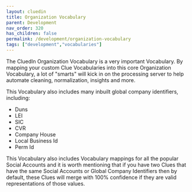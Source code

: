 ```yaml
---
layout: cluedin
title: Organization Vocabulary
parent: Development
nav_order: 320
has_children: false
permalink: /development/organization-vocabulary
tags: ["development","vocabularies"]
---
```


The CluedIn Organization Vocabulary is a very important Vocabulary. By mapping your custom Clue Vocabularies into this core Organization Vocabulary, a lot of "smarts" will kick in on the processing server to help automate cleaning, normalization, insights and more. 

This Vocabulary also includes many inbuilt global company identifiers, including:

 - Duns
 - LEI
 - SIC
 - CVR
 - Company House
 - Local Business Id
 - Perm Id

 This Vocabulary also includes Vocabulary mappings for all the popular Social Accounts and it is worth mentioning that if you have two Clues that have the same Social Accounts or Global Company Identifiers then by default, these Clues will merge with 100% confidence if they are valid representations of those values. 